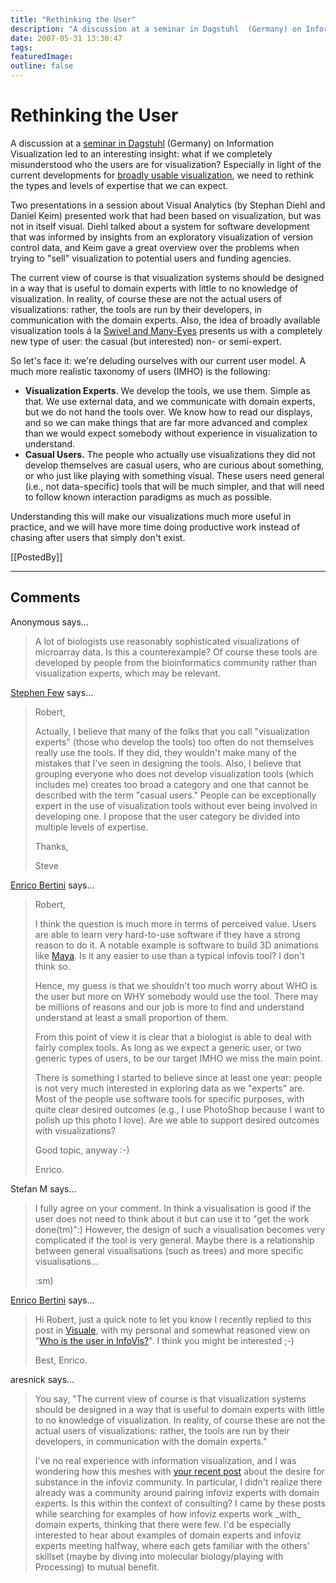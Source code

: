 ```yaml
---
title: "Rethinking the User"
description: "A discussion at a seminar in Dagstuhl  (Germany) on Information Visualization has led to an interesting insight: what if we completely misunderstood who the users are for visualization? Especially in light of the current developments for broadly usable visualization, we need to rethink the types and levels of expertise that we can expect."
date: 2007-05-31 13:30:47
tags: 
featuredImage: 
outline: false
---
```


# Rethinking the User

A discussion at a <a href="http://kathrin.dagstuhl.de/07221/">seminar in Dagstuhl</a> (Germany) on Information Visualization led to an interesting insight: what if we completely misunderstood who the users are for visualization? Especially in light of the current developments for <a href="/blog/visualization-sets-information-free.html">broadly usable visualization</a>, we need to rethink the types and levels of expertise that we can expect.

Two presentations in a session about Visual Analytics (by Stephan Diehl and Daniel Keim) presented work that had been based on visualization, but was not in itself visual. Diehl talked about a system for software development that was informed by insights from an exploratory visualization of version control data, and Keim gave a great overview over the problems when trying to "sell" visualization to potential users and funding agencies.

The current view of course is that visualization systems should be designed in a way that is useful to domain experts with little to no knowledge of visualization. In reality, of course these are not the actual users of visualizations: rather, the tools are run by their developers, in communication with the domain experts. Also, the idea of broadly available visualization tools á la <a href="/VisCrit/Swivel-vs-Many-Eyes.html">Swivel and Many-Eyes</a> presents us with a completely new type of user: the casual (but interested) non- or semi-expert.

So let's face it: we're deluding ourselves with our current user model. A much more realistic taxonomy of users (IMHO) is the following:
<ul>
	<li><strong>Visualization Experts</strong>. We develop the tools, we use them. Simple as that. We use external data, and we communicate with domain experts, but we do not hand the tools over. We know how to read our displays, and so we can make things that are far more advanced and complex than we would expect somebody without experience in visualization to understand.</li>
	<li><strong>Casual Users.</strong> The people who actually use visualizations they did not develop themselves are casual users, who are curious about something, or who just like playing with something visual. These users need general (i.e., not data-specific) tools that will be much simpler, and that will need to follow known interaction paradigms as much as possible.</li>
</ul>
Understanding this will make our visualizations much more useful in practice, and we will have more time doing productive work instead of chasing after users that simply don't exist.

[[PostedBy]]

<aside class="comments">

---
## Comments

Anonymous says…
>	A lot of biologists use reasonably sophisticated visualizations of microarray data. Is this a counterexample? Of course these tools are developed by people from the bioinformatics community rather than visualization experts, which may be relevant.

<a href="http://www.perceptualedge.com" rel="nofollow noopener" target="_blank">Stephen Few</a> says…
>	Robert,
>	
>	Actually, I believe that many of the folks that you call "visualization experts" (those who develop the tools) too often do not themselves really use the tools. If they did, they wouldn't make many of the mistakes that I've seen in designing the tools. Also, I believe that grouping everyone who does not develop visualization tools (which includes me) creates too broad a category and one that cannot be described with the term "casual users." People can be exceptionally expert in the use of visualization tools without ever being involved in developing one. I propose that the user category be divided into multiple levels of expertise. 
>	
>	Thanks,
>	
>	Steve

<a href="http://diuf.unifr.ch/people/bertinie/visuale/" rel="nofollow noopener" target="_blank">Enrico Bertini</a> says…
>	Robert,
>	
>	I think the question is much more in terms of perceived value. Users are able to learn very hard-to-use software if they have a strong reason to do it. A notable example is software to build 3D animations like <a href="http://usa.autodesk.com/adsk/servlet/index?siteID=123112&id=7635018">Maya</a>. Is it any easier to use than a typical infovis tool? I don't think so.
>	
>	Hence, my guess is that we shouldn't too much worry about WHO is the user but more on WHY somebody would use the tool. There may be millions of reasons and our job is more to find and understand understand at least a small proportion of them.
>	
>	From this point of view it is clear that a biologist is able to deal with fairly complex tools. As long as we expect a generic user, or two generic types of users, to be our target IMHO we miss the main point.
>	
>	There is something I started to believe since at least one year: people is not very much interested in exploring data as we "experts" are. Most of the people use software tools for specific purposes, with quite clear desired outcomes (e.g., I use PhotoShop because I want to polish up this photo I love). Are we able to support desired outcomes with visualizations?
>	
>	Good topic, anyway :-)
>	
>	Enrico.

Stefan M says…
>	I fully agree on your comment. In think a visualisation is good if the user does not need to think about it but can use it to "get the work done(tm)":) However, the design of such a visualisation becomes very complicated if the tool is very general. Maybe there is a relationship between general visualisations (such as trees) and more specific visualisations...
>	
>	:sm)

<a href="http://diuf.unifr.ch/people/bertinie/visuale/" rel="nofollow noopener" target="_blank">Enrico Bertini</a> says…
>	Hi Robert, just a quick note to let you know I recently replied to this post in <a href="http://diuf.unifr.ch/people/bertinie/visuale/">Visuale</a>, with my personal and somewhat reasoned view on "<a href="http://diuf.unifr.ch/people/bertinie/visuale/2007/07/whos_the_user_in_infovis.html">Who is the user in InfoVis?</a>". I think you might be interested ;-)
>	
>	Best,
>	Enrico.

aresnick says…
>	<p>You say, "The current view of course is that visualization systems should be designed in a way that is useful to domain experts with little to no knowledge of visualization. In reality, of course these are not the actual users of visualizations: rather, the tools are run by their developers, in communication with the domain experts."</p>
>	<p> </p>
>	<p>I've no real experience with information visualization, and I was wondering how this meshes with <a href="../../blog/2009/a-better-vis-web-community.html">your recent post</a> about the desire for substance in the infoviz community.  In particular, I didn't realize there already was a community around pairing infoviz experts with domain experts.  Is this within the context of consulting?  I came by these posts while searching for examples of how infoviz experts work _with_ domain experts, thinking that there were few.  I'd be especially interested to hear about examples of domain experts and infoviz experts meeting halfway, where each gets familiar with the others' skillset (maybe by diving into molecular biology/playing with Processing) to mutual benefit.</p>

</aside>


